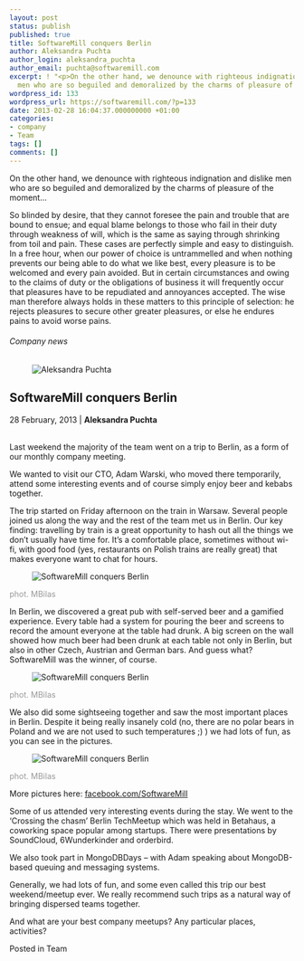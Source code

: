 ```yaml
---
layout: post
status: publish
published: true
title: SoftwareMill conquers Berlin
author: Aleksandra Puchta
author_login: aleksandra_puchta
author_email: puchta@softwaremill.com
excerpt: ! "<p>On the other hand, we denounce with righteous indignation and dislike
  men who are so beguiled and demoralized by the charms of pleasure of the moment...</p>\r\n<p>"
wordpress_id: 133
wordpress_url: https://softwaremill.com/?p=133
date: 2013-02-28 16:04:37.000000000 +01:00
categories:
- company
- Team
tags: []
comments: []
---
```

<p>On the other hand, we denounce with righteous indignation and dislike men who are so beguiled and demoralized by the charms of pleasure of the moment...</p>
<p><a id="more"></a><a id="more-133"></a></p>
<p>So blinded by desire, that they cannot foresee the pain and trouble that are bound to ensue; and equal blame belongs to those who fail in their duty through weakness of will, which is the same as saying through shrinking from toil and pain. These cases are perfectly simple and easy to distinguish. In a free hour, when our power of choice is untrammelled and when nothing prevents our being able to do what we like best, every pleasure is to be welcomed and every pain avoided. But in certain circumstances and owing to the claims of duty or the obligations of business it will frequently occur that pleasures have to be repudiated and annoyances accepted. The wise man therefore always holds in these matters to this principle of selection: he rejects pleasures to secure other greater pleasures, or else he endures pains to avoid worse pains.</p>
<h6>Company news</h6>
<div class="post-header clearfix">
<figure><div class="image"><img src="https://softwaremill.com/wp-content/uploads/2013/04/puchta.jpg" alt="Aleksandra Puchta"></div></figure><div class="title">
<h2 class="font-dark-blue font-normal">SoftwareMill conquers Berlin</h2>28 February, 2013 | <b>Aleksandra Puchta</b><br><br>
</div>
</div>
<div class="post-rows">
<div class="text">
<p>Last weekend the majority of the team went on a trip to Berlin, as a form of our monthly company meeting.</p>
<p>We wanted to visit our CTO, Adam Warski, who moved there temporarily, attend some interesting events and of course simply enjoy beer and kebabs together.</p>
<p>The trip started on Friday afternoon on the train in Warsaw. Several people joined us along the way and the rest of the team met us in Berlin. Our key finding: travelling by train is a great opportunity to hash out all the things we don’t usually have time for. It’s a comfortable place, sometimes without wi-fi, with good food (yes, restaurants on Polish trains are really great) that makes everyone want to chat for hours.</p>
</div>
<figure><img src="https://softwaremill.com/wp-content/uploads/2013/04/sml01.jpg" alt="SoftwareMill conquers Berlin"></figure><div class="text">
<p><span style="color: #999999;">phot. MBilas</span></p>
<p>In Berlin, we discovered a great pub with self-served beer and a gamified experience. Every table had a system for pouring the beer and screens to record the amount everyone at the table had drunk. A big screen on the wall showed how much beer had been drunk at each table not only in Berlin, but also in other Czech, Austrian and German bars. And guess what? SoftwareMill was the winner, of course.</p>
</div>
<figure><img src="https://softwaremill.com/wp-content/uploads/2013/04/sml02.jpg" alt="SoftwareMill conquers Berlin"></figure><div class="text">
<p><span style="color: #999999;">phot. MBilas</span></p>
<p>We also did some sightseeing together and saw the most important places in Berlin. Despite it being really insanely cold (no, there are no polar bears in Poland and we are not used to such temperatures ;) ) we had lots of fun, as you can see in the pictures.</p>
</div>
<figure><img src="https://softwaremill.com/wp-content/uploads/2013/04/sml03.jpg" alt="SoftwareMill conquers Berlin"></figure><div class="text">
<p><span style="color: #999999;">phot. MBilas</span></p>
<p>More pictures here: <a href="http://facebook.com/SoftwareMill">facebook.com/SoftwareMill</a></p>
<p>Some of us attended very interesting events during the stay. We went to the ‘Crossing the chasm’ Berlin TechMeetup which was held in Betahaus, a coworking space popular among startups. There were presentations by SoundCloud, 6Wunderkinder and orderbird.</p>
<p>We also took part in MongoDBDays – with Adam speaking about MongoDB-based queuing and messaging systems.</p>
<p>Generally, we had lots of fun, and some even called this trip our best weekend/meetup ever. We really recommend such trips as a natural way of bringing dispersed teams together.</p>
<p>And what are your best company meetups? Any particular places, activities?</p>
</div>
</div>
<div class="post-footer">Posted in Team</div>
